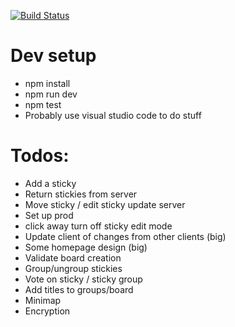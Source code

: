 [![Build Status](https://travis-ci.org/mlawrie/sticky-board.svg?branch=master)](https://travis-ci.org/mlawrie/sticky-board)

# Dev setup
- npm install
- npm run dev
- npm test
- Probably use visual studio code to do stuff

# Todos:
- Add a sticky
- Return stickies from server
- Move sticky / edit sticky update server
- Set up prod
- click away turn off sticky edit mode
- Update client of changes from other clients (big)
- Some homepage design (big)
- Validate board creation
- Group/ungroup stickies
- Vote on sticky / sticky group
- Add titles to groups/board
- Minimap
- Encryption
